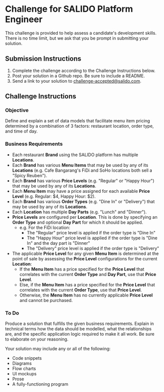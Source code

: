 # Challenge for SALIDO Platform Engineer

This challenge is provided to help assess a candidate's development skills. There is no time limit, but we ask that you be prompt in submitting your solution.

## Submission Instructions

1. Complete the challenge according to the Challenge Instructions below.
1. Post your solution in a Github repo. Be sure to include a README.
1. Send a link to your solution to challenge-accepted@salido.com.

## Challenge Instructions

### Objective
Define and explain a set of data models that facilitate menu item pricing determined by a combination of 3 factors: restaurant location, order type, and time of day.

### Business Requirements
* Each restaurant **Brand** using the SALIDO platform has multiple **Locations**.
* Each **Brand** has various **Menu Items** that may be used by any of its **Locations** (e.g. Cafe Bangarang's FiDi and SoHo locations both sell a "Spicy Reuben").
* Each **Brand** has various **Price Levels** (e.g. "Regular" or "Happy Hour") that may be used by any of its **Locations**.
* Each **Menu Item** may have a price assigned for each available **Price Level** (e.g. Regular: $4, Happy Hour: $2).
* Each **Brand** has various **Order Types** (e.g. "Dine In" or "Delivery") that may be used by any of its **Locations**.
* Each **Location** has multiple **Day Parts** (e.g. "Lunch" and "Dinner").
* **Price Levels** are configured per **Location**. This is done by specifying an **Order Type** and optional **Day Part** for which it should be applied.
  * e.g. For the FiDi location:
    * The "Regular" price level is applied if the order type is "Dine In"
    * The "Happy Hour" price level is applied if the order type is "Dine In" and the day part is "Dinner"
    * The "Delivery" price level is applied if the order type is "Delivery"
* The applicable **Price Level** for any given **Menu Item** is determined at the point of sale by assessing the **Price Level** configurations for the current **Location**:
  * If the **Menu Item** has a price specified for the **Price Level** that correlates with the current **Order Type** and **Day Part**, use that **Price Level**.
  * Else, if the **Menu Item** has a price specified for the **Price Level** that correlates with the current **Order Type**, use that **Price Level**.
  * Otherwise, the **Menu Item** has no currently applicable **Price Level** and cannot be purchased.


### To Do
Produce a solution that fulfills the given business requirements. Explain in technical terms how the data should be modelled, what the relationships are, and the specific application logic required to make it all work. Be sure to elaborate on your reasoning.

Your solution may include any or all of the following:
  * Code snippets
  * Diagrams
  * Flow charts
  * UI mockups
  * Prose
  * A fully-functioning program
